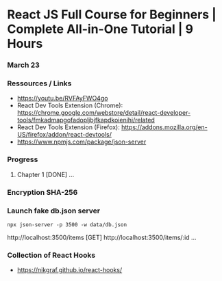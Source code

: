 # React JS Full Course for Beginners | Complete All-in-One Tutorial | 9 Hours

### March 23

### Ressources / Links

- https://youtu.be/RVFAyFWO4go
- React Dev Tools Extension (Chrome): https://chrome.google.com/webstore/detail/react-developer-tools/fmkadmapgofadopljbjfkapdkoienihi/related
- React Dev Tools Extension (Firefox): https://addons.mozilla.org/en-US/firefox/addon/react-devtools/
- https://www.npmjs.com/package/json-server

### Progress
1. Chapter 1 [DONE]
...

### Encryption SHA-256

### Launch fake db.json server
```npx json-server -p 3500 -w data/db.json``` 

http://localhost:3500/items [GET]
http://localhost:3500/items/:id
...

### Collection of React Hooks

- https://nikgraf.github.io/react-hooks/